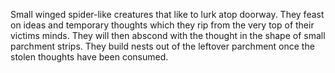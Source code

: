 Small winged spider-like creatures that like to lurk atop doorway. They feast on ideas and temporary thoughts which they rip from the very top of their victims minds. They will then abscond with the thought in the shape of small parchment strips. They build nests out of the leftover parchment once the stolen thoughts have been consumed.